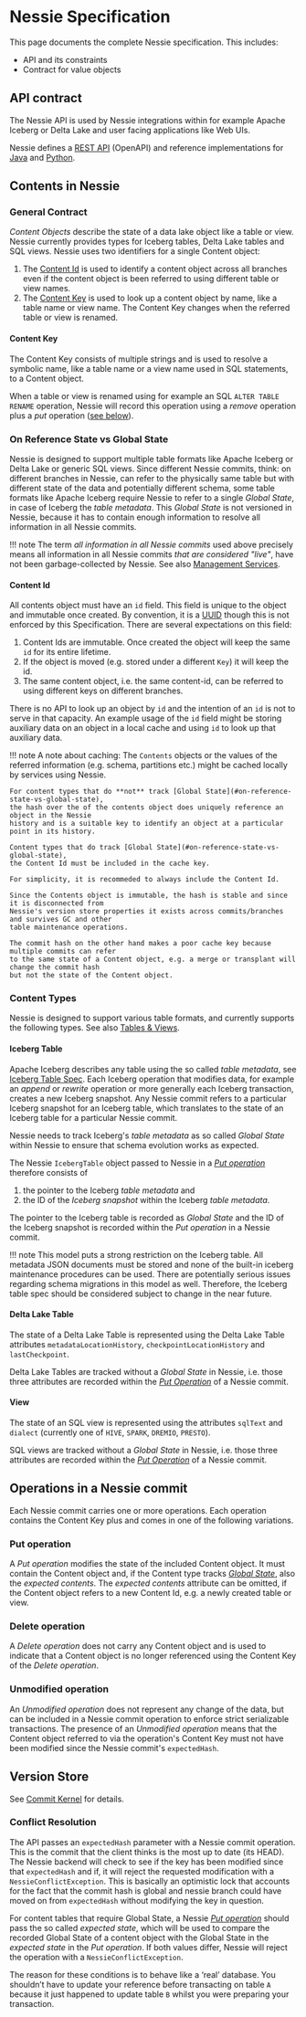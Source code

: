 # Nessie Specification

This page documents the complete Nessie specification. This includes:

* API and its constraints
* Contract for value objects

## API contract

The Nessie API is used by Nessie integrations within for example Apache Iceberg or Delta Lake and
user facing applications like Web UIs.

Nessie defines a [REST API](rest.md) (OpenAPI) and reference implementations for [Java](java.md)
and [Python](python.md).

## Contents in Nessie

### General Contract

_Content Objects_ describe the state of a data lake object like a table or view.
Nessie currently provides types for Iceberg tables, Delta Lake tables and SQL views. Nessie uses
two identifiers for a single Content object:

1. The [Content Id](#content-id) is used to identify a content object across all branches even
   if the content object is been referred to using different table or view names.
2. The [Content Key](#content-key) is used to look up a content object by name, like a table name
   or view name. The Content Key changes when the referred table or view is renamed.

#### Content Key

The Content Key consists of multiple strings and is used to resolve a symbolic name, like a table
name or a view name used in SQL statements, to a Content object.

When a table or view is renamed using for example an SQL `ALTER TABLE RENAME` operation, Nessie
will record this operation using a _remove_ operation plus a _put_ operation
([see below](#operations)).

### On Reference State vs Global State

Nessie is designed to support multiple table formats like Apache Iceberg or Delta Lake or generic
SQL views. Since different Nessie commits, think: on different branches in Nessie, can refer to the
physically same table but with different state of the data and potentially different schema, some
table formats like Apache Iceberg require Nessie to refer to a single _Global State_, in case of
Iceberg the _table metadata_. This _Global State_ is not versioned in Nessie, because it has to
contain enough information to resolve all information in all Nessie commits.

!!! note
    The term _all information in all Nessie commits_ used above precisely means all information
    in all Nessie commits _that are considered "live"_, have not been garbage-collected by Nessie.
    See also [Management Services](../features/management.md).

#### Content Id

All contents object must have an `id` field. This field is unique to the object and immutable once
created. By convention, it is a [UUID](https://en.wikipedia.org/wiki/Universally_unique_identifier)
though this is not enforced by this Specification. There are several expectations on this field:

1. Content Ids are immutable. Once created the object will keep the same `id` for its entire
   lifetime.
2. If the object is moved (e.g. stored under a different `Key`) it will keep the id.
3. The same content object, i.e. the same content-id, can be referred to using different keys
   on different branches.

There is no API to look up an object by `id` and the intention of an `id` is not to serve in that
capacity. An example usage of the `id` field might be storing auxiliary data on an object in a
local cache and using `id` to look up that auxiliary data.

!!! note
    A note about caching: The `Contents` objects or the values of the referred information
    (e.g. schema, partitions etc.) might be cached locally by services using Nessie.

    For content types that do **not** track [Global State](#on-reference-state-vs-global-state),
    the hash over the of the contents object does uniquely reference an object in the Nessie
    history and is a suitable key to identify an object at a particular point in its history.

    Content types that do track [Global State](#on-reference-state-vs-global-state),
    the Content Id must be included in the cache key.

    For simplicity, it is recommeded to always include the Content Id.

    Since the Contents object is immutable, the hash is stable and since it is disconnected from
    Nessie's version store properties it exists across commits/branches and survives GC and other
    table maintenance operations.

    The commit hash on the other hand makes a poor cache key because multiple commits can refer
    to the same state of a Content object, e.g. a merge or transplant will change the commit hash
    but not the state of the Content object.

### Content Types

Nessie is designed to support various table formats, and currently supports the following types.
See also [Tables & Views](../tables).

#### Iceberg Table

Apache Iceberg describes any table using the so called _table metadata_, see
[Iceberg Table Spec](https://iceberg.apache.org/spec/). Each Iceberg operation that modifies data,
for example an _append_ or _rewrite_ operation or more generally each Iceberg transaction, creates
a new Iceberg snapshot. Any Nessie commit refers to a particular Iceberg snapshot for an Iceberg
table, which translates to the state of an Iceberg table for a particular Nessie commit.

Nessie needs to track Iceberg's _table metadata_ as so called _Global State_ within Nessie to
ensure that schema evolution works as expected.

The Nessie `IcebergTable` object passed to Nessie in a [_Put operation_](#put-operation) therefore
consists of

1. the pointer to the Iceberg _table metadata_ and
2. the ID of the _Iceberg snapshot_ within the Iceberg _table metadata_.

The pointer to the Iceberg table is recorded as _Global State_ and the ID of the Iceberg snapshot
is recorded within the _Put operation_ in a Nessie commit.

!!! note
    This model puts a strong restriction on the Iceberg table. All metadata JSON documents must be
    stored and none of the built-in iceberg maintenance procedures can be used. There are
    potentially serious issues regarding schema migrations in this model as well. Therefore, the
    Iceberg table spec should be considered subject to change in the near future.

#### Delta Lake Table

The state of a Delta Lake Table is represented using the Delta Lake Table attributes
`metadataLocationHistory`, `checkpointLocationHistory` and `lastCheckpoint`.

Delta Lake Tables are tracked without a _Global State_ in Nessie, i.e. those three attributes are
recorded within the [_Put Operation_](#put-operation) of a Nessie commit.

#### View

The state of an SQL view is represented using the attributes
`sqlText` and `dialect` (currently one of `HIVE`, `SPARK`, `DREMIO`, `PRESTO`).

SQL views are tracked without a _Global State_ in Nessie, i.e. those three attributes are
recorded within the [_Put Operation_](#put-operation) of a Nessie commit.

## Operations in a Nessie commit

Each Nessie commit carries one or more operations. Each operation contains the Content Key plus and
comes in one of the following variations.

### Put operation

A _Put operation_ modifies the state of the included Content object. It must contain the Content
object and, if the Content type tracks [_Global State_](#on-reference-state-vs-global-state), also
the _expected contents_. The _expected contents_ attribute can be omitted, if the Content object
refers to a new Content Id, e.g. a newly created table or view.

### Delete operation

A _Delete operation_ does not carry any Content object and is used to indicate that a Content
object is no longer referenced using the Content Key of the _Delete operation_.

### Unmodified operation

An _Unmodified operation_ does not represent any change of the data, but can be included in a
Nessie commit operation to enforce strict serializable transactions. The presence of an
_Unmodified operation_ means that the Content object referred to via the operation's Content Key
must not have been modified since the Nessie commit's `expectedHash`.

## Version Store

See [Commit Kernel](kernel.md) for details.

### Conflict Resolution

The API passes an `expectedHash` parameter with a Nessie commit operation. This is the commit that
the client thinks is the most up to date (its HEAD). The Nessie backend will check to see if the
key has been modified since that `expectedHash` and if, it will reject the requested modification
with a `NessieConflictException`. This is basically an optimistic lock that accounts for the fact
that the commit hash is global and nessie branch could have moved on from `expectedHash` without
modifying the key in question.

For content tables that require Global State, a Nessie [_Put operation_](#put-operation) should
pass the so called _expected state_, which will be used to compare the recorded Global State of a
content object with the Global State in the _expected state_ in the _Put operation_. If both values
differ, Nessie will reject the operation with a `NessieConflictException`.

The reason for these conditions is to behave like a ‘real’ database. You shouldn’t have to update
your reference before transacting on table `A` because it just happened to update table `B` whilst
you were preparing your transaction.
